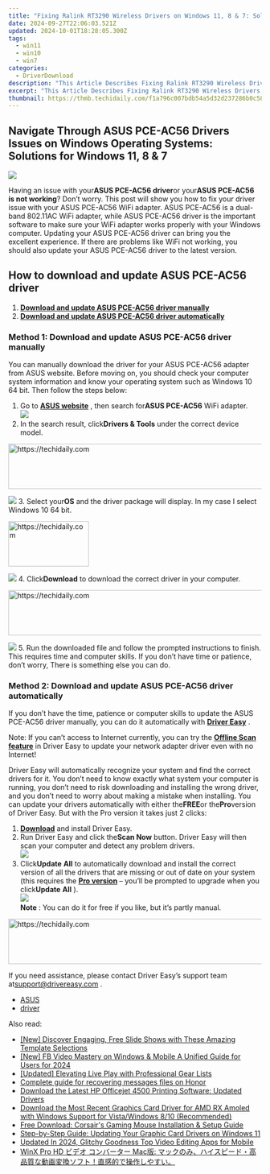 ```yaml
---
title: "Fixing Ralink RT3290 Wireless Drivers on Windows 11, 8 & 7: Solutions Unveiled"
date: 2024-09-27T22:06:03.521Z
updated: 2024-10-01T18:28:05.300Z
tags:
  - win11
  - win10
  - win7
categories:
  - DriverDownload
description: "This Article Describes Fixing Ralink RT3290 Wireless Drivers on Windows 11, 8 & 7: Solutions Unveiled"
excerpt: "This Article Describes Fixing Ralink RT3290 Wireless Drivers on Windows 11, 8 & 7: Solutions Unveiled"
thumbnail: https://thmb.techidaily.com/f1a796c007bdb54a5d32d237286b0c583ae30258c2ed2bd3a37271e2bf51c230.jpg
---
```


## Navigate Through ASUS PCE-AC56 Drivers Issues on Windows Operating Systems: Solutions for Windows 11, 8 & 7

![](https://images.drivereasy.com/wp-content/uploads/2018/12/img_5c147176e605c.jpg)

Having an issue with your**ASUS PCE-AC56 driver**or your**ASUS PCE-AC56 is not working**? Don’t worry. This post will show you how to fix your driver issue with your ASUS PCE-AC56 WiFi adapter. ASUS PCE-AC56 is a dual-band 802.11AC WiFi adapter, while ASUS PCE-AC56 driver is the important software to make sure your WiFi adapter works properly with your Windows computer. Updating your ASUS PCE-AC56 driver can bring you the excellent experience. If there are problems like WiFi not working, you should also update your ASUS PCE-AC56 driver to the latest version.

## How to download and update ASUS PCE-AC56 driver

1. **[Download and update ASUS PCE-AC56 driver manually](https://tools.techidaily.com/drivereasy/download/)**
2. **[Download and update ASUS PCE-AC56 driver automatically](https://tools.techidaily.com/drivereasy/download/)**

### Method 1: Download and update ASUS PCE-AC56 driver manually

You can manually download the driver for your ASUS PCE-AC56 adapter from ASUS website. Before moving on, you should check your computer system information and know your operating system such as Windows 10 64 bit. Then follow the steps below:

1. Go to **[ASUS website](https://www.asus.com)**  , then search for**ASUS PCE-AC56** WiFi adapter.  
![](https://images.drivereasy.com/wp-content/uploads/2018/12/img_5c14727a86efb.png)
2. In the search result, click**Drivers & Tools** under the correct device model.  

<!-- affiliate ads begin -->
<a href="https://appsumo.8odi.net/c/5597632/2105870/7443" target="_top" id="2105870">
  <img src="//a.impactradius-go.com/display-ad/7443-2105870" border="0" alt="https://techidaily.com" width="728" height="90"/>
</a>
<img height="0" width="0" src="https://appsumo.8odi.net/i/5597632/2105870/7443" style="position:absolute;visibility:hidden;" border="0" />
<!-- affiliate ads end -->

![](https://images.drivereasy.com/wp-content/uploads/2018/12/img_5c14729f3b8eb.jpg)
3. Select your**OS** and the driver package will display. In my case I select Windows 10 64 bit.  

<!-- affiliate ads begin -->
<a href="https://aligracehair.sjv.io/c/5597632/2135396/19272" target="_top" id="2135396">
  <img src="//a.impactradius-go.com/display-ad/19272-2135396" border="0" alt="https://techidaily.com" width="160" height="90"/>
</a>
<img height="0" width="0" src="https://aligracehair.sjv.io/i/5597632/2135396/19272" style="position:absolute;visibility:hidden;" border="0" />
<!-- affiliate ads end -->

![](https://images.drivereasy.com/wp-content/uploads/2018/12/img_5c1472bf86fc6.png)
4. Click**Download** to download the correct driver in your computer.  

<!-- affiliate ads begin -->
<a href="https://review-au.sjv.io/c/5597632/2098702/14409" target="_top" id="2098702">
  <img src="//a.impactradius-go.com/display-ad/14409-2098702" border="0" alt="https://techidaily.com" width="728" height="90"/>
</a>
<img height="0" width="0" src="https://review-au.sjv.io/i/5597632/2098702/14409" style="position:absolute;visibility:hidden;" border="0" />
<!-- affiliate ads end -->

![](https://images.drivereasy.com/wp-content/uploads/2018/12/img_5c1472d69ff32.jpg)
5. Run the downloaded file and follow the prompted instructions to finish.
This requires time and computer skills. If you don’t have time or patience, don’t worry, There is something else you can do.

### Method 2: Download and update ASUS PCE-AC56 driver automatically

If you don’t have the time, patience or computer skills to update the ASUS PCE-AC56 driver manually, you can do it automatically with **[Driver Easy](https://tools.techidaily.com/drivereasy/download/)** .

 Note: If you can’t access to Internet currently, you can try the **[Offline Scan feature](https://tools.techidaily.com/drivereasy/download/)**  in Driver Easy to update your network adapter driver even with no Internet!

Driver Easy will automatically recognize your system and find the correct drivers for it. You don’t need to know exactly what system your computer is running, you don’t need to risk downloading and installing the wrong driver, and you don’t need to worry about making a mistake when installing. You can update your drivers automatically with either the**FREE**or the**Pro**version of Driver Easy. But with the Pro version it takes just 2 clicks:

1. **[Download](https://tools.techidaily.com/drivereasy/download/)**  and install Driver Easy.
2. Run Driver Easy and click the**Scan Now** button. Driver Easy will then scan your computer and detect any problem drivers.  
![](https://images.drivereasy.com/wp-content/uploads/2018/12/img_5c147338d0289.jpg)
3. Click**Update** **All** to automatically download and install the correct version of all the drivers that are missing or out of date on your system (this requires the **[Pro version](https://tools.techidaily.com/drivereasy/download/)**  – you’ll be prompted to upgrade when you click**Update** **All** ).  
![](https://images.drivereasy.com/wp-content/uploads/2018/12/img_5c1474c94bd8a.jpg)  
**Note** : You can do it for free if you like, but it’s partly manual.

<!-- affiliate ads begin -->
<a href="https://aligracehair.sjv.io/c/5597632/2012420/19272" target="_top" id="2012420">
  <img src="//a.impactradius-go.com/display-ad/19272-2012420" border="0" alt="https://techidaily.com" width="728" height="90"/>
</a>
<img height="0" width="0" src="https://aligracehair.sjv.io/i/5597632/2012420/19272" style="position:absolute;visibility:hidden;" border="0" />
<!-- affiliate ads end -->

 If you need assistance, please contact Driver Easy’s support team at[support@drivereasy.com](https://tools.techidaily.com/drivereasy/download/) .

* [ASUS](https://tools.techidaily.com/drivereasy/download/)
* [driver](https://tools.techidaily.com/drivereasy/download/)

<ins class="adsbygoogle"
     style="display:block"
     data-ad-format="autorelaxed"
     data-ad-client="ca-pub-7571918770474297"
     data-ad-slot="1223367746"></ins>

<ins class="adsbygoogle"
     style="display:block"
     data-ad-client="ca-pub-7571918770474297"
     data-ad-slot="8358498916"
     data-ad-format="auto"
     data-full-width-responsive="true"></ins>

<span class="atpl-alsoreadstyle">Also read:</span>
<div><ul>
<li><a href="https://fox-hovers.techidaily.com/new-discover-engaging-free-slide-shows-with-these-amazing-template-selections/"><u>[New] Discover Engaging, Free Slide Shows with These Amazing Template Selections</u></a></li>
<li><a href="https://facebook-videos.techidaily.com/new-fb-video-mastery-on-windows-and-mobile-a-unified-guide-for-users-for-2024/"><u>[New] FB Video Mastery on Windows & Mobile A Unified Guide for Users for 2024</u></a></li>
<li><a href="https://youtube-zero.techidaily.com/ed-elevating-live-play-with-professional-gear-lists/"><u>[Updated] Elevating Live Play with Professional Gear Lists</u></a></li>
<li><a href="https://phone-solutions.techidaily.com/complete-guide-for-recovering-messages-files-on-honor-by-fonelab-android-recover-messages/"><u>Complete guide for recovering messages files on Honor</u></a></li>
<li><a href="https://driver-download.techidaily.com/download-the-latest-hp-officejet-4500-printing-software-updated-drivers/"><u>Download the Latest HP Officejet 4500 Printing Software: Updated Drivers</u></a></li>
<li><a href="https://driver-download.techidaily.com/download-the-most-recent-graphics-card-driver-for-amd-rx-amoled-with-windows-support-for-vistawindows-810-recommended/"><u>Download the Most Recent Graphics Card Driver for AMD RX Amoled with Windows Support for Vista/Windows 8/10 (Recommended)</u></a></li>
<li><a href="https://driver-download.techidaily.com/free-download-corsairs-gaming-mouse-installation-and-setup-guide/"><u>Free Download: Corsair's Gaming Mouse Installation & Setup Guide</u></a></li>
<li><a href="https://driver-download.techidaily.com/step-by-step-guide-updating-your-graphic-card-drivers-on-windows-11/"><u>Step-by-Step Guide: Updating Your Graphic Card Drivers on Windows 11</u></a></li>
<li><a href="https://ai-video-apps.techidaily.com/updated-in-2024-glitchy-goodness-top-video-editing-apps-for-mobile/"><u>Updated In 2024, Glitchy Goodness Top Video Editing Apps for Mobile</u></a></li>
<li><a href="https://solve-help.techidaily.com/winx-pro-hd-mac/"><u>WinX Pro HD ビデオ コンバーター Mac版: マックのみ、ハイスピード・高品質な動画変換ソフト！直感的で操作しやすい。</u></a></li>
</ul></div>

